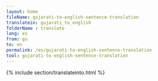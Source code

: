 ```yaml
---
layout: home
fileName: gujarati-to-english-sentence-translation
translatein: gujarati_to_english
folderName : translate
lang: es
from: gu
to: en
permalink: /es/gujarati-to-english-sentence-translation
tool: gujarati-to-english-sentence-translation
---
```

{% include section/translateinto.html %}